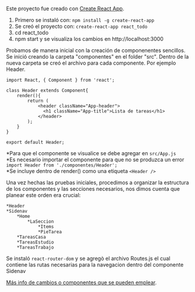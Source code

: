 Este proyecto fue creado con [Create React App](https://github.com/facebookincubator/create-react-app).

1. Primero se instaló con: `npm install -g create-react-app`
2. Se creó el proyecto con: `create-react-app react_todo`
3. cd react_todo
4. npm start y se visualiza los cambios en http://localhost:3000

Probamos de manera inicial con la creación de componenentes sencillos. Se inició creando la carpeta "componentes" en el folder "src". Dentro de la nueva carpeta se creó el archivo para cada componente. Por ejemplo Header.

```
import React, { Component } from 'react';

class Header extends Component{
	render(){
		return (
			<header className="App-header">
	          <h1 className="App-title">Lista de tareas</h1>
	        </header>
		);
	}
}

export default Header;
```
*Para que el componente se visualice se debe agregar en `src/App.js` <br>
*Es necesario importar el componente para que no se produzca un error `import Header from './componentes/Header';` <br>
*Se incluye dentro de render() como una etiqueta `<Header />` <br>

Una vez hechas las pruebas iniciales, procedimos a organizar la estructura de los componentes y las secciones necesarios, nos dimos cuenta que planear este orden era crucial:

```
*Header
*Sidenav
	*Home
		*LaSeccion
			*Items
			*PieTarea
	*TareasCasa
	*TareasEstudio
	*TareasTrabajo
```

Se instaló `react-router-dom` y se agregò el archivo Routes.js el cual contiene las rutas necesarias para la navegacion dentro del componente Sidenav




[Más info de cambios o componentes que se pueden emplear](https://github.com/facebookincubator/create-react-app/blob/master/packages/react-scripts/template/README.md).

